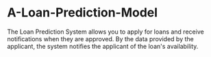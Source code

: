 # A-Loan-Prediction-Model
The Loan Prediction System allows you to apply for loans and receive notifications when they are approved.  By the data provided by the applicant, the system notifies the applicant of the loan's availability.
